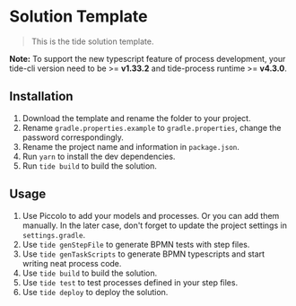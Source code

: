 # Solution Template

> This is the tide solution template.


**Note:** To support the new typescript feature of process development, your tide-cli version need to be >= **v1.33.2** and tide-process runtime >= **v4.3.0**.

## Installation

1. Download the template and rename the folder to your project.
2. Rename `gradle.properties.example` to `gradle.properties`, change the password correspondingly.
3. Rename the project name and information in `package.json`.
4. Run `yarn` to install the dev dependencies.
5. Run `tide build` to build the solution.

## Usage
1. Use Piccolo to add your models and processes. Or you can add them manually. In the later case, don't forget to update the project settings in `settings.gradle`.
2. Use `tide genStepFile` to generate BPMN tests with step files.
3. Use `tide genTaskScripts` to generate BPMN typescripts and start writing neat process code.
4. Use `tide build` to build the solution.
5. Use `tide test` to test processes defined in your step files.
6. Use `tide deploy` to deploy the solution.
